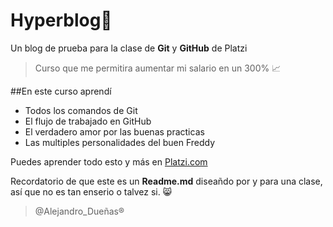# Hyperblog🖤
Un blog de prueba para la clase de **Git** y **GitHub** de Platzi

>Curso que me permitira aumentar mi salario en un 300% 📈

##En este curso aprendí

* Todos los comandos de Git 
* El flujo de trabajado en GitHub
* El verdadero amor por las buenas practicas
* Las multiples personalidades del buen Freddy

Puedes aprender todo esto y más en [Platzi.com](http://https://platzi.com/clases/ "Platzi.com")

Recordatorio de que este es un **Readme.md** diseañdo por y para una clase, así que no es tan enserio o talvez si.  😸

>@Alejandro_Dueñas&reg;
